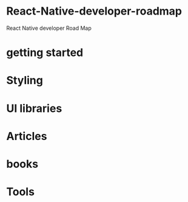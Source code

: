 # React-Native-developer-roadmap
React Native developer Road Map


# getting started
# Styling
# UI libraries
# Articles
# books
# Tools

